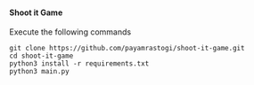 #### Shoot it Game
Execute the following commands
```shell
git clone https://github.com/payamrastogi/shoot-it-game.git
cd shoot-it-game
python3 install -r requirements.txt
python3 main.py
```